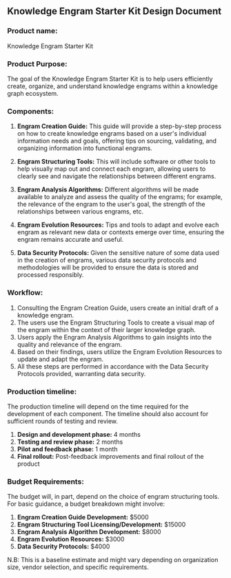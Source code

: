 ## Knowledge Engram Starter Kit Design Document ## 

### Product name:
Knowledge Engram Starter Kit

### Product Purpose:
The goal of the Knowledge Engram Starter Kit is to help users efficiently create, organize, and understand knowledge engrams within a knowledge graph ecosystem.

### Components:

1. **Engram Creation Guide:**
    This guide will provide a step-by-step process on how to create knowledge engrams based on a user's individual information needs and goals, offering tips on sourcing, validating, and organizing information into functional engrams.

2. **Engram Structuring Tools:**
    This will include software or other tools to help visually map out and connect each engram, allowing users to clearly see and navigate the relationships between different engrams.

3. **Engram Analysis Algorithms:**
    Different algorithms will be made available to analyze and assess the quality of the engrams; for example, the relevance of the engram to the user's goal, the strength of the relationships between various engrams, etc.

4. **Engram Evolution Resources:**
    Tips and tools to adapt and evolve each engram as relevant new data or contexts emerge over time, ensuring the engram remains accurate and useful.

5. **Data Security Protocols:**
    Given the sensitive nature of some data used in the creation of engrams, various data security protocols and methodologies will be provided to ensure the data is stored and processed responsibly.

### Workflow:

1. Consulting the Engram Creation Guide, users create an initial draft of a knowledge engram.
2. The users use the Engram Structuring Tools to create a visual map of the engram within the context of their larger knowledge graph.
3. Users apply the Engram Analysis Algorithms to gain insights into the quality and relevance of the engram.
4. Based on their findings, users utilize the Engram Evolution Resources to update and adapt the engram.
5. All these steps are performed in accordance with the Data Security Protocols provided, warranting data security.

### Production timeline:
The production timeline will depend on the time required for the development of each component. The timeline should also account for sufficient rounds of testing and review.

1. **Design and development phase:** 4 months
2. **Testing and review phase:** 2 months
3. **Pilot and feedback phase:** 1 month
4. **Final rollout:** Post-feedback improvements and final rollout of the product

### Budget Requirements:
The budget will, in part, depend on the choice of engram structuring tools. For basic guidance, a budget breakdown might involve:

1. **Engram Creation Guide Development:** $5000
2. **Engram Structuring Tool Licensing/Development:** $15000
3. **Engram Analysis Algorithm Development:** $8000 
4. **Engram Evolution Resources:** $3000
5. **Data Security Protocols:** $4000

N.B: This is a baseline estimate and might vary depending on organization size, vendor selection, and specific requirements.